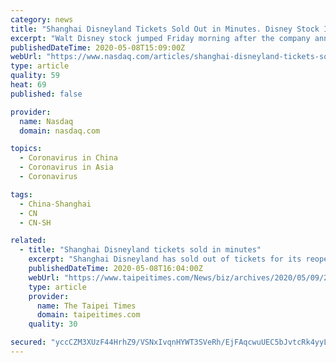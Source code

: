 ```yaml
---
category: news
title: "Shanghai Disneyland Tickets Sold Out in Minutes. Disney Stock Is Rising."
excerpt: "Walt Disney stock jumped Friday morning after the company announced that Disney Springs—an outdoor shopping, dining, and entertainment complex outside of Disney World Resort in Orlando, Fla.—will begin a phased reopening starting on May 20."
publishedDateTime: 2020-05-08T15:09:00Z
webUrl: "https://www.nasdaq.com/articles/shanghai-disneyland-tickets-sold-out-in-minutes.-disney-stock-is-rising.-2020-05-08"
type: article
quality: 59
heat: 69
published: false

provider:
  name: Nasdaq
  domain: nasdaq.com

topics:
  - Coronavirus in China
  - Coronavirus in Asia
  - Coronavirus

tags:
  - China-Shanghai
  - CN
  - CN-SH

related:
  - title: "Shanghai Disneyland tickets sold in minutes"
    excerpt: "Shanghai Disneyland has sold out of tickets for its reopening on Monday after a four-month shutdown, a sign that Chinese consumers are prepared to spend as the nation recovers from the COVID-19 pandemic."
    publishedDateTime: 2020-05-08T16:04:00Z
    webUrl: "https://www.taipeitimes.com/News/biz/archives/2020/05/09/2003736062"
    type: article
    provider:
      name: The Taipei Times
      domain: taipeitimes.com
    quality: 30

secured: "yccCZM3XUzF44HrhZ9/VSNxIvqnHYWT3SVeRh/EjFAqcwuUEC5bJvtcRk4yyLYcySF85gLFrfTjy7EtTHF086k1PyPZh6GFxptGg2tjU2mRPTRx8m6mzYXPrf504eSWol4oJj27T5WL9I0PfnTUmmIFtTF88wNh79sPt38nEvj3VelIcu6slQ+e6Q3O3yvT7Payix5kcdNKqpd9HWQny8SDAjuiUHo8IGmw2KNAuh72Dmd4y+4v3pdzWhY02rp7YpW8kBV3kfM3GUIsXEFTevBrz4soqLWgpJloXzCxyRbtmeuH85pITT1pufa8YXf1z9bvKE1Y6X6MEcncaU0iYXWtL1B49HAqVTbLLGESTMRyPGRpgZdSk+wLP+GYIiUJHth07BV7JTFVryhPD4rdZpj8j1FWwv7KbjGCbo5MwR/TXhxAIA/pXCGy/EbyOy0vd7N9oIfvzqjZmSRASJRLgy5oTpv1SwxehIQDwU1eLXVU=;o5ZKkYwo1phhnZpWmZfdpw=="
---
```


